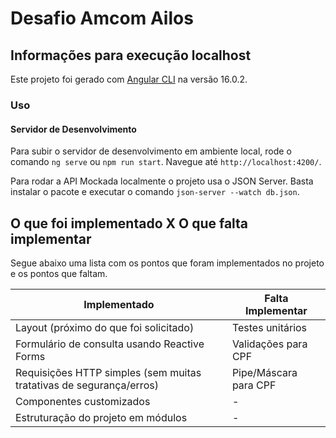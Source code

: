 # Desafio Amcom Ailos

## Informações para execução localhost

Este projeto foi gerado com [Angular CLI](https://github.com/angular/angular-cli) na versão 16.0.2.

### Uso
#### Servidor de Desenvolvimento
Para subir o servidor de desenvolvimento em ambiente local, rode o comando `ng serve` ou `npm run start`. Navegue até `http://localhost:4200/`. 

Para rodar a API Mockada localmente o projeto usa o JSON Server. Basta instalar o pacote e executar o comando `json-server --watch db.json`.



## O que foi implementado X O que falta implementar

Segue abaixo uma lista com os pontos que foram implementados no projeto e os pontos que faltam. 


| Implementado  | Falta Implementar |
| ------------- | ------------- |
| Layout (próximo do que foi solicitado) | Testes unitários  |
| Formulário de consulta usando Reactive Forms  | Validações para CPF |
| Requisições HTTP simples (sem muitas tratativas de segurança/erros) | Pipe/Máscara para CPF |
| Componentes customizados | - |
| Estruturação do projeto em módulos | - |
